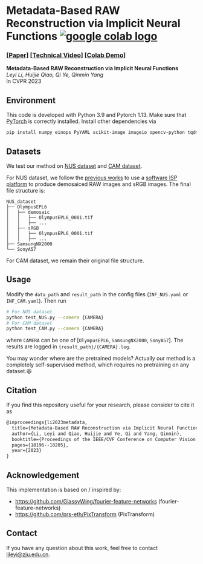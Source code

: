 # Metadata-Based RAW Reconstruction via Implicit Neural Functions <a href="https://colab.research.google.com/drive/1KFNFQgLcQ7HwIFn7fMFh4DiwZ0tb4hyv?usp=sharing"><img src="https://colab.research.google.com/assets/colab-badge.svg" alt="google colab logo"></a>
### [[Paper](https://openaccess.thecvf.com/content/CVPR2023/papers/Li_Metadata-Based_RAW_Reconstruction_via_Implicit_Neural_Functions_CVPR_2023_paper.pdf)]  [[Technical Video](https://www.youtube.com/watch?v=vNLRd-iy1X0)]  [[Colab Demo](https://colab.research.google.com/drive/1KFNFQgLcQ7HwIFn7fMFh4DiwZ0tb4hyv?usp=sharing)]

**Metadata-Based RAW Reconstruction via Implicit Neural Functions**
<br>_Leyi Li, Huijie Qiao, Qi Ye, Qinmin Yang_<br>
In CVPR 2023

## Environment
This code is developed with Python 3.9 and Pytorch 1.13. Make sure that [PyTorch](https://pytorch.org/get-started/locally/) is correctly installed. Install other dependencies via
```bash
pip install numpy einops PyYAML scikit-image imageio opencv-python tqdm
```
## Datasets
We test our method on [NUS dataset](https://cvil.eecs.yorku.ca/projects/public_html/illuminant/illuminant.html) and [CAM dataset](https://github.com/SamsungLabs/content-aware-metadata).

For NUS dataset, we follow the [previous works](https://openaccess.thecvf.com/content/WACV2021/papers/Punnappurath_Spatially_Aware_Metadata_for_Raw_Reconstruction_WACV_2021_paper.pdf) to use a [software ISP platform](https://karaimer.github.io/camera-pipeline/) to produce demosaiced RAW images and sRGB images. The final file structure is:
```
NUS_dataset
├── OlympusEPL6
│   ├── demosaic
│   │   ├── OlympusEPL6_0001.tif
│   │   ├── ...
│   ├── sRGB
│   │   ├── OlympusEPL6_0001.tif
│   │   ├── ...
├── SamsungNX2000
└── SonyA57
```
For CAM dataset, we remain their original file structure.
## Usage
Modify the `data_path` and `result_path` in the config files (`INF_NUS.yaml` or `INF_CAM.yaml`). Then run
```bash
# For NUS dataset
python test_NUS.py --camera {CAMERA}
# For CAM dataset
python test_CAM.py --camera {CAMERA}
```
where `CAMERA` can be one of [`OlympusEPL6`, `SamsungNX2000`, `SonyA57`]. The results are logged in `{result_path}/{CAMERA}.log`.

You may wonder where are the pretrained models? Actually our method is a completely self-supervised method, which requires no pretraining on any dataset.😆
## Citation
If you find this repository useful for your research, please consider to cite it as
```latex
@inproceedings{li2023metadata,
  title={Metadata-Based RAW Reconstruction via Implicit Neural Functions},
  author={Li, Leyi and Qiao, Huijie and Ye, Qi and Yang, Qinmin},
  booktitle={Proceedings of the IEEE/CVF Conference on Computer Vision and Pattern Recognition (CVPR)},
  pages={18196--18205},
  year={2023}
}
```
## Acknowledgement
This implementation is based on / inspired by:
- https://github.com/GlassyWing/fourier-feature-networks (fourier-feature-networks)
- https://github.com/prs-eth/PixTransform (PixTransform)
## Contact
If you have any question about this work, feel free to contact [lileyi@zju.edu.cn](lileyi@zju.edu.cn).